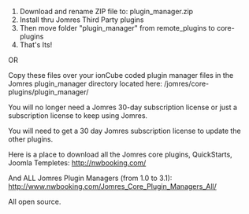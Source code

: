 
1. Download and rename ZIP file to: plugin_manager.zip
2. Install thru Jomres Third Party plugins
3. Then move folder "plugin_manager" from remote_plugins to core-plugins
4. That's Its!

OR

Copy these files over your ionCube coded plugin manager files in the Jomres plugin_manager directory located here:
/jomres/core-plugins/plugin_manager/

You will no longer need a Jomres 30-day subscription license or just a subscription license to keep using Jomres.

You will need to get a 30 day Jomres subscription license to update the other plugins.

Here is a place to download all the Jomres core plugins, QuickStarts, Joomla Templetes:
http://nwbooking.com/

And ALL Jomres Plugin Managers (from 1.0 to 3.1):
http://www.nwbooking.com/Jomres_Core_Plugin_Managers_All/

All open source.
